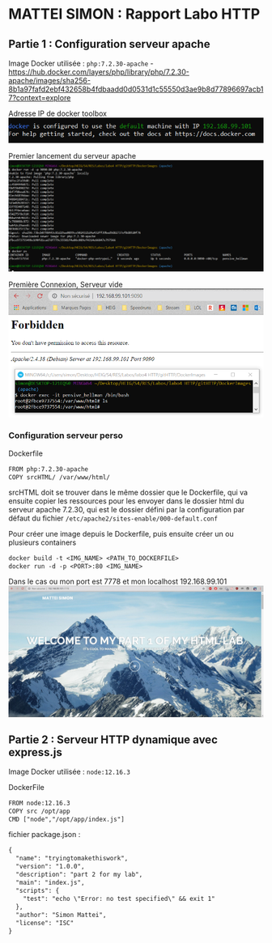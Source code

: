# MATTEI SIMON : Rapport Labo HTTP

## Partie 1 : Configuration serveur apache

Image Docker utilisée : `php:7.2.30-apache` - https://hub.docker.com/layers/php/library/php/7.2.30-apache/images/sha256-8b1a97fafd2ebf432658b4fdbaadd0d0531d1c55550d3ae9b8d77896697acb17?context=explore

Adresse IP de docker toolbox\
![](Images/AdrrIPToolbox.png)

Premier lancement du serveur apache
![](Images/PremierLancementServeurApache.png)

Première Connexion, Serveur vide\
![](Images/PremiereConnexion.png)


### Configuration serveur perso

Dockerfile
```
FROM php:7.2.30-apache
COPY srcHTML/ /var/www/html/
```

srcHTML doit se trouver dans le même dossier que le Dockerfile, qui va ensuite copier les ressources pour les envoyer dans le dossier html du serveur apache 7.2.30, qui est le dossier défini par la configuration par défaut du fichier ```/etc/apache2/sites-enable/000-default.conf```

Pour créer une image depuis le Dockerfile, puis ensuite créer un ou plusieurs containers
```
docker build -t <IMG_NAME> <PATH_TO_DOCKERFILE> 
docker run -d -p <PORT>:80 <IMG_NAME>
```

Dans le cas ou mon port est 7778 et mon localhost 192.168.99.101
![](Images/finalStep1.png)

## Partie 2 : Serveur HTTP dynamique avec express.js

Image Docker utilisée : `node:12.16.3`

DockerFile
```
FROM node:12.16.3
COPY src /opt/app
CMD ["node","/opt/app/index.js"]
```

fichier package.json :
```
{
  "name": "tryingtomakethiswork",
  "version": "1.0.0",
  "description": "part 2 for my lab",
  "main": "index.js",
  "scripts": {
    "test": "echo \"Error: no test specified\" && exit 1"
  },
  "author": "Simon Mattei",
  "license": "ISC"
}
```
